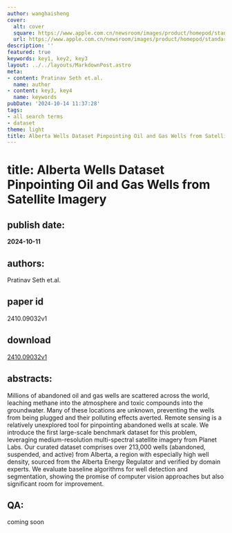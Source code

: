 ```yaml
---
author: wanghaisheng
cover:
  alt: cover
  square: https://www.apple.com.cn/newsroom/images/product/homepod/standard/Apple-HomePod-hero-230118_big.jpg.large_2x.jpg
  url: https://www.apple.com.cn/newsroom/images/product/homepod/standard/Apple-HomePod-hero-230118_big.jpg.large_2x.jpg
description: ''
featured: true
keywords: key1, key2, key3
layout: ../../layouts/MarkdownPost.astro
meta:
- content: Pratinav Seth et.al.
  name: author
- content: key3, key4
  name: keywords
pubDate: '2024-10-14 11:37:28'
tags:
- all search terms
- dataset
theme: light
title: Alberta Wells Dataset Pinpointing Oil and Gas Wells from Satellite Imagery
---
```


# title: Alberta Wells Dataset Pinpointing Oil and Gas Wells from Satellite Imagery 
## publish date: 
**2024-10-11** 
## authors: 
  Pratinav Seth et.al. 
## paper id
2410.09032v1
## download
[2410.09032v1](http://arxiv.org/abs/2410.09032v1)
## abstracts:
Millions of abandoned oil and gas wells are scattered across the world, leaching methane into the atmosphere and toxic compounds into the groundwater. Many of these locations are unknown, preventing the wells from being plugged and their polluting effects averted. Remote sensing is a relatively unexplored tool for pinpointing abandoned wells at scale. We introduce the first large-scale benchmark dataset for this problem, leveraging medium-resolution multi-spectral satellite imagery from Planet Labs. Our curated dataset comprises over 213,000 wells (abandoned, suspended, and active) from Alberta, a region with especially high well density, sourced from the Alberta Energy Regulator and verified by domain experts. We evaluate baseline algorithms for well detection and segmentation, showing the promise of computer vision approaches but also significant room for improvement.
## QA:
coming soon
